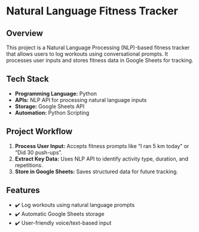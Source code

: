# Natural Language Fitness Tracker

## Overview
This project is a Natural Language Processing (NLP)-based fitness tracker that allows users to log workouts using conversational prompts. It processes user inputs and stores fitness data in Google Sheets for tracking.

## Tech Stack
- **Programming Language:** Python
- **APIs:** NLP API for processing natural language inputs
- **Storage:** Google Sheets API
- **Automation:** Python Scripting

## Project Workflow
1. **Process User Input:** Accepts fitness prompts like “I ran 5 km today” or “Did 30 push-ups”.
2. **Extract Key Data:** Uses NLP API to identify activity type, duration, and repetitions.
3. **Store in Google Sheets:** Saves structured data for future tracking.

## Features
- ✔️ Log workouts using natural language prompts
- ✔️ Automatic Google Sheets storage
- ✔️ User-friendly voice/text-based input

